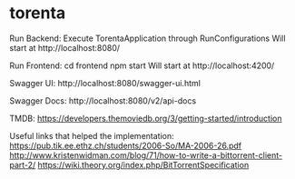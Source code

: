 # torenta

Run Backend:
Execute TorentaApplication through RunConfigurations
Will start at http://localhost:8080/

Run Frontend:
cd frontend
npm start
Will start at http://localhost:4200/

Swagger UI: http://localhost:8080/swagger-ui.html

Swagger Docs: http://localhost:8080/v2/api-docs

TMDB:
https://developers.themoviedb.org/3/getting-started/introduction
 

Useful links that helped the implementation:
https://pub.tik.ee.ethz.ch/students/2006-So/MA-2006-26.pdf
http://www.kristenwidman.com/blog/71/how-to-write-a-bittorrent-client-part-2/
https://wiki.theory.org/index.php/BitTorrentSpecification



